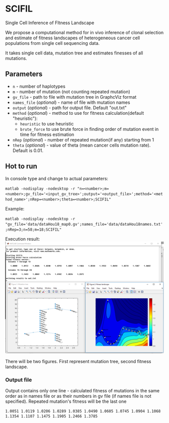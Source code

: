# SCIFIL
Single Cell Inference of FItness Landscape

We propose a computational method for in vivo inference of clonal
selection and estimate of fitness landscapes of heterogeneous cancer cell populations from
single cell sequencing data.

It takes single cell data, mutation tree and estimates finesses of all mutations.

## Parameters
- ``n`` - number of haplotypes
- ``m`` - number of mutation (not counting repeated mutation)
- ``gv_file``  - path to file with mutation tree in GraphcViz format
- ``names_file`` (_optional_) - name of file with mutation names
- ``output`` (_optional_) - path for output file. Default "out.txt"
- ``method`` (_optional_) - method to use for fitness calculation(default "heuristic"):
    - ``heuristic`` to use heuristic
    - ``brute_force`` to use brute force in finding order of mutation event in time for fitness estimation
- ``nRep`` (_optional_) - number of repeated mutation(if any) starting from 1
- ``theta`` (_optional_) - value of theta (mean cancer cells mutation rate). Default is 0.01.

## Hot to run

In console type and change to actual parameters:

``matlab -nodisplay -nodesktop -r "n=<number>;m=<number>;gv_file='<input_gv_tree>';output='<output_file>';method='<method_name>';nRep=<number>;theta=<number>;SCIFIL"``

Example:

``matlab -nodisplay -nodesktop -r "gv_file='data/dataHou18_map0.gv';names_file='data/dataHou18names.txt';nRep=3;n=58;m=18;SCIFIL"``

Execution result:
![Example](img/example.PNG)

There will be two figures. First represent mutation tree, second fitness landscape.


### Output file

Output contains only one line - calculated fitness of mutations in the same order as in names file or as their numbers in gv file (if names file is not specified). Repeated mutation's fitness will be the last one

```
1.0051 1.0119 1.0206 1.0289 1.0385 1.0490 1.0605 1.0745 1.0904 1.1068 1.1354 1.1107 1.1475 1.1905 1.2466 1.3785 
```